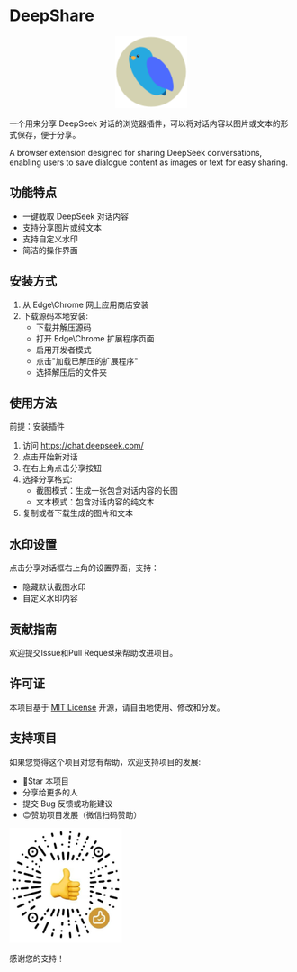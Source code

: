 # DeepShare

<p align="center">
  <img src="icons/deepshare-icon.svg" alt="deepshare-icon" width="128"/>
</p>

一个用来分享 DeepSeek 对话的浏览器插件，可以将对话内容以图片或文本的形式保存，便于分享。

A browser extension designed for sharing DeepSeek conversations, enabling users to save dialogue content as images or text for easy sharing.

## 功能特点

- 一键截取 DeepSeek 对话内容
- 支持分享图片或纯文本
- 支持自定义水印
- 简洁的操作界面

## 安装方式

1. 从 Edge\Chrome 网上应用商店安装
2. 下载源码本地安装:
   - 下载并解压源码
   - 打开 Edge\Chrome 扩展程序页面
   - 启用开发者模式
   - 点击"加载已解压的扩展程序"
   - 选择解压后的文件夹

## 使用方法

前提：安装插件

1. 访问 https://chat.deepseek.com/
2. 点击开始新对话
3. 在右上角点击分享按钮
4. 选择分享格式:
   - 截图模式：生成一张包含对话内容的长图
   - 文本模式：包含对话内容的纯文本
5. 复制或者下载生成的图片和文本

## 水印设置

点击分享对话框右上角的设置界面，支持：

- 隐藏默认截图水印
- 自定义水印内容

## 贡献指南

欢迎提交Issue和Pull Request来帮助改进项目。

## 许可证

本项目基于 [MIT License](LICENSE) 开源，请自由地使用、修改和分发。

## 支持项目

如果您觉得这个项目对您有帮助，欢迎支持项目的发展:

- 🌟Star 本项目
- 分享给更多的人
- 提交 Bug 反馈或功能建议
- 😊赞助项目发展（微信扫码赞助）

<img src="icons/sponsor-code.png" alt="donate" width="200"/>

感谢您的支持！